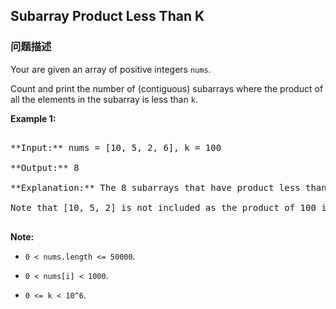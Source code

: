 ## Subarray Product Less Than K  
### 问题描述
Your are given an array of positive integers `nums`.

Count and print the number of (contiguous) subarrays where the product of all the elements in the subarray is less than `k`.

**Example 1:**<br />
<pre>
**Input:** nums = [10, 5, 2, 6], k = 100
**Output:** 8
**Explanation:** The 8 subarrays that have product less than 100 are: [10], [5], [2], [6], [10, 5], [5, 2], [2, 6], [5, 2, 6].
Note that [10, 5, 2] is not included as the product of 100 is not strictly less than k.
</pre>


**Note:**
- `0 < nums.length <= 50000`.
- `0 < nums[i] < 1000`.
- `0 <= k < 10^6`.

